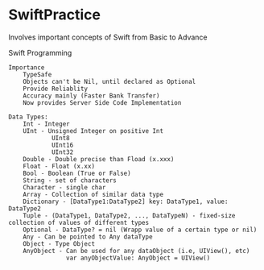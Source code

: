# SwiftPractice
Involves important concepts of Swift from Basic to Advance 

Swift Programming
    
    Importance
        TypeSafe
        Objects can't be Nil, until declared as Optional
        Provide Reliablity
        Accuracy mainly (Faster Bank Transfer)
        Now provides Server Side Code Implementation

    Data Types:
        Int - Integer
        UInt - Unsigned Integer on positive Int
                UInt8
                UInt16
                UInt32
        Double - Double precise than Fload (x.xxx)
        Float - Float (x.xx)
        Bool - Boolean (True or False)
        String - set of characters
        Character - single char
        Array - Collection of similar data type
        Dictionary - [DataType1:DataType2] key: DataType1, value: DataType2
        Tuple - (DataType1, DataType2, ..., DataTypeN) - fixed-size collection of values of different types
        Optional - DataType? = nil (Wrapp value of a certain type or nil)
        Any - Can be pointed to Any dataType
        Object - Type Object
        AnyObject - Can be used for any dataObject (i.e, UIView(), etc) 
                    var anyObjectValue: AnyObject = UIView()